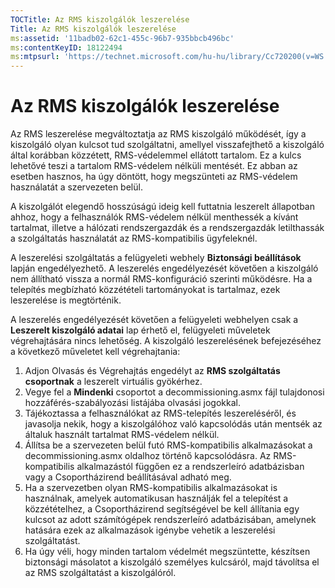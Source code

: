 ```yaml
---
TOCTitle: Az RMS kiszolgálók leszerelése
Title: Az RMS kiszolgálók leszerelése
ms:assetid: '11badb02-62c1-455c-96b7-935bbcb496bc'
ms:contentKeyID: 18122494
ms:mtpsurl: 'https://technet.microsoft.com/hu-hu/library/Cc720200(v=WS.10)'
---
```


Az RMS kiszolgálók leszerelése
==============================

Az RMS leszerelése megváltoztatja az RMS kiszolgáló működését, így a kiszolgáló olyan kulcsot tud szolgáltatni, amellyel visszafejthető a kiszolgáló által korábban közzétett, RMS-védelemmel ellátott tartalom. Ez a kulcs lehetővé teszi a tartalom RMS-védelem nélküli mentését. Ez abban az esetben hasznos, ha úgy döntött, hogy megszünteti az RMS-védelem használatát a szervezeten belül.

A kiszolgálót elegendő hosszúságú ideig kell futtatnia leszerelt állapotban ahhoz, hogy a felhasználók RMS-védelem nélkül menthessék a kívánt tartalmat, illetve a hálózati rendszergazdák és a rendszergazdák letilthassák a szolgáltatás használatát az RMS-kompatibilis ügyfeleknél.

A leszerelési szolgáltatás a felügyeleti webhely **Biztonsági beállítások** lapján engedélyezhető. A leszerelés engedélyezését követően a kiszolgáló nem állítható vissza a normál RMS-konfiguráció szerinti működésre. Ha a telepítés megbízható közzétételi tartományokat is tartalmaz, ezek leszerelése is megtörténik.

A leszerelés engedélyezését követően a felügyeleti webhelyen csak a **Leszerelt kiszolgáló adatai** lap érhető el, felügyeleti műveletek végrehajtására nincs lehetőség. A kiszolgáló leszerelésének befejezéséhez a következő műveletet kell végrehajtania:

1.  Adjon Olvasás és Végrehajtás engedélyt az **RMS szolgáltatás csoportnak** a leszerelt virtuális gyökérhez.
2.  Vegye fel a **Mindenki** csoportot a decommissioning.asmx fájl tulajdonosi hozzáférés-szabályozási listájába olvasási jogokkal.
3.  Tájékoztassa a felhasználókat az RMS-telepítés leszereléséről, és javasolja nekik, hogy a kiszolgálóhoz való kapcsolódás után mentsék az általuk használt tartalmat RMS-védelem nélkül.
4.  Állítsa be a szervezeten belül futó RMS-kompatibilis alkalmazásokat a decommissioning.asmx oldalhoz történő kapcsolódásra. Az RMS-kompatibilis alkalmazástól függően ez a rendszerleíró adatbázisban vagy a Csoportházirend beállításával adható meg.
5.  Ha a szervezetben olyan RMS-kompatibilis alkalmazásokat is használnak, amelyek automatikusan használják fel a telepítést a közzétételhez, a Csoportházirend segítségével be kell állítania egy kulcsot az adott számítógépek rendszerleíró adatbázisában, amelynek hatására ezek az alkalmazások igénybe vehetik a leszerelési szolgáltatást.
6.  Ha úgy véli, hogy minden tartalom védelmét megszüntette, készítsen biztonsági másolatot a kiszolgáló személyes kulcsáról, majd távolítsa el az RMS szolgáltatást a kiszolgálóról.
